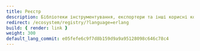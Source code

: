 ```yaml
---
title: Реєстр
description: Бібліотеки інструментування, експортери та інші корисні компоненти для OpenTelemetry Erlang/Elixir
redirect: /ecosystem/registry/?language=erlang
build: { render: link }
weight: 300
default_lang_commit: e05fefe6c9f7d8b159d9a9a95128098c646c78c4
---
```

